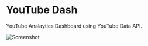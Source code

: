# YouTube Dash

YouTube Analaytics Dashboard using YouTube Data API.

![Screenshot](https://github.com/ranemihir/youtube-dash/blob/main/screenshots/screenshot.jpg)